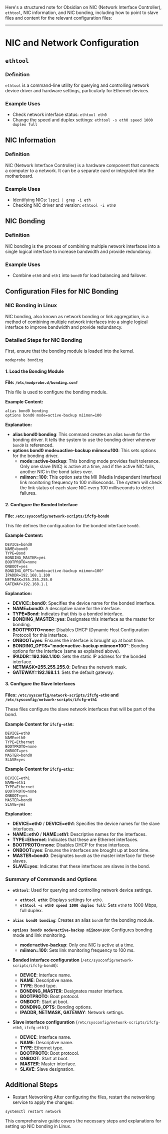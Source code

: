 Here's a structured note for Obsidian on NIC (Network Interface Controller), `ethtool`, NIC information, and NIC bonding, including how to point to slave files and content for the relevant configuration files:

---

# NIC and Network Configuration

## `ethtool`
### Definition
`ethtool` is a command-line utility for querying and controlling network device driver and hardware settings, particularly for Ethernet devices.

### Example Uses
- Check network interface status: `ethtool eth0`
- Change the speed and duplex settings: `ethtool -s eth0 speed 1000 duplex full`

## NIC Information
### Definition
NIC (Network Interface Controller) is a hardware component that connects a computer to a network. It can be a separate card or integrated into the motherboard.

### Example Uses
- Identifying NICs: `lspci | grep -i eth`
- Checking NIC driver and version: `ethtool -i eth0`

## NIC Bonding
### Definition
NIC bonding is the process of combining multiple network interfaces into a single logical interface to increase bandwidth and provide redundancy.

### Example Uses
- Combine `eth0` and `eth1` into `bond0` for load balancing and failover.

## Configuration Files for NIC Bonding
### NIC Bonding in Linux

NIC bonding, also known as network bonding or link aggregation, is a method of combining multiple network interfaces into a single logical interface to improve bandwidth and provide redundancy.

### Detailed Steps for NIC Bonding
First, ensure that the bonding module is loaded into the kernel.

```shell
modeprobe bonding
```
#### 1. Load the Bonding Module

**File: `/etc/modprobe.d/bonding.conf`**

This file is used to configure the bonding module.

**Example Content:**
```plaintext
alias bond0 bonding
options bond0 mode=active-backup miimon=100
```

**Explanation:**
- **alias bond0 bonding**: This command creates an alias `bond0` for the bonding driver. It tells the system to use the bonding driver whenever `bond0` is referenced.
- **options bond0 mode=active-backup miimon=100**: This sets options for the bonding driver.
  - **mode=active-backup**: This bonding mode provides fault tolerance. Only one slave (NIC) is active at a time, and if the active NIC fails, another NIC in the bond takes over.
  - **miimon=100**: This option sets the MII (Media Independent Interface) link monitoring frequency to 100 milliseconds. The system will check the link status of each slave NIC every 100 milliseconds to detect failures.

#### 2. Configure the Bonded Interface

**File: `/etc/sysconfig/network-scripts/ifcfg-bond0`**

This file defines the configuration for the bonded interface `bond0`.

**Example Content:**
```plaintext
DEVICE=bond0
NAME=bond0
TYPE=Bond
BONDING_MASTER=yes
BOOTPROTO=none
ONBOOT=yes
BONDING_OPTS="mode=active-backup miimon=100"
IPADDR=192.168.1.100
NETMASK=255.255.255.0
GATEWAY=192.168.1.1
```

**Explanation:**
- **DEVICE=bond0**: Specifies the device name for the bonded interface.
- **NAME=bond0**: A descriptive name for the interface.
- **TYPE=Bond**: Indicates that this is a bonded interface.
- **BONDING_MASTER=yes**: Designates this interface as the master for bonding.
- **BOOTPROTO=none**: Disables DHCP (Dynamic Host Configuration Protocol) for this interface.
- **ONBOOT=yes**: Ensures the interface is brought up at boot time.
- **BONDING_OPTS="mode=active-backup miimon=100"**: Bonding options for the interface (same as explained above).
- **IPADDR=192.168.1.100**: Sets the static IP address for the bonded interface.
- **NETMASK=255.255.255.0**: Defines the network mask.
- **GATEWAY=192.168.1.1**: Sets the default gateway.

#### 3. Configure the Slave Interfaces

**Files: `/etc/sysconfig/network-scripts/ifcfg-eth0` and `/etc/sysconfig/network-scripts/ifcfg-eth1`**

These files configure the slave network interfaces that will be part of the bond.

**Example Content for `ifcfg-eth0`:**
```plaintext
DEVICE=eth0
NAME=eth0
TYPE=Ethernet
BOOTPROTO=none
ONBOOT=yes
MASTER=bond0
SLAVE=yes
```

**Example Content for `ifcfg-eth1`:**
```plaintext
DEVICE=eth1
NAME=eth1
TYPE=Ethernet
BOOTPROTO=none
ONBOOT=yes
MASTER=bond0
SLAVE=yes
```

**Explanation:**
- **DEVICE=eth0** / **DEVICE=eth1**: Specifies the device names for the slave interfaces.
- **NAME=eth0** / **NAME=eth1**: Descriptive names for the interfaces.
- **TYPE=Ethernet**: Indicates that these are Ethernet interfaces.
- **BOOTPROTO=none**: Disables DHCP for these interfaces.
- **ONBOOT=yes**: Ensures the interfaces are brought up at boot time.
- **MASTER=bond0**: Designates `bond0` as the master interface for these slaves.
- **SLAVE=yes**: Indicates that these interfaces are slaves in the bond.

### Summary of Commands and Options

- **`ethtool`**: Used for querying and controlling network device settings.
  - **`ethtool eth0`**: Displays settings for `eth0`.
  - **`ethtool -s eth0 speed 1000 duplex full`**: Sets `eth0` to 1000 Mbps, full duplex.

- **`alias bond0 bonding`**: Creates an alias `bond0` for the bonding module.
- **`options bond0 mode=active-backup miimon=100`**: Configures bonding mode and link monitoring.
  - **mode=active-backup**: Only one NIC is active at a time.
  - **miimon=100**: Sets link monitoring frequency to 100 ms.

- **Bonded interface configuration** (`/etc/sysconfig/network-scripts/ifcfg-bond0`):
  - **DEVICE**: Interface name.
  - **NAME**: Descriptive name.
  - **TYPE**: Bond type.
  - **BONDING_MASTER**: Designates master interface.
  - **BOOTPROTO**: Boot protocol.
  - **ONBOOT**: Start at boot.
  - **BONDING_OPTS**: Bonding options.
  - **IPADDR, NETMASK, GATEWAY**: Network settings.

- **Slave interface configuration** (`/etc/sysconfig/network-scripts/ifcfg-eth0`, `ifcfg-eth1`):
  - **DEVICE**: Interface name.
  - **NAME**: Descriptive name.
  - **TYPE**: Ethernet type.
  - **BOOTPROTO**: Boot protocol.
  - **ONBOOT**: Start at boot.
  - **MASTER**: Master interface.
  - **SLAVE**: Slave designation.

## Additional Steps
- Restart Networking
	After configuring the files, restart the networking service to apply the changes:
	
```shell
systemctl restart network
```

This comprehensive guide covers the necessary steps and explanations for setting up NIC bonding in Linux.